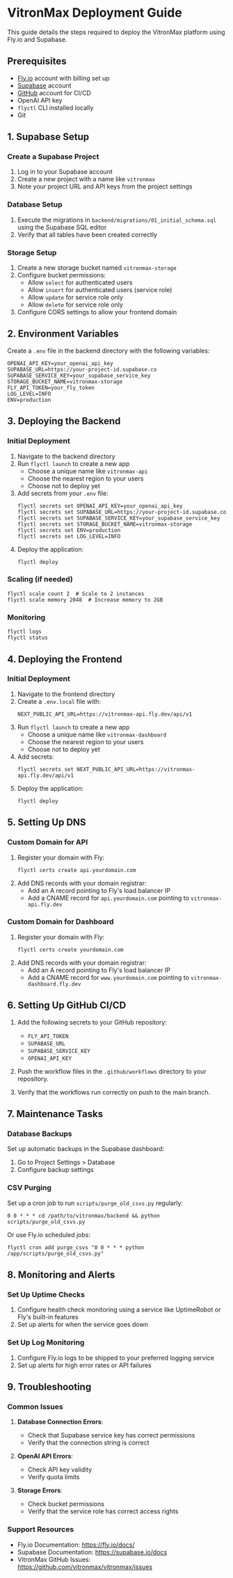 
# VitronMax Deployment Guide

This guide details the steps required to deploy the VitronMax platform using Fly.io and Supabase.

## Prerequisites

- [Fly.io](https://fly.io) account with billing set up
- [Supabase](https://supabase.com) account
- [GitHub](https://github.com) account for CI/CD
- OpenAI API key
- `flyctl` CLI installed locally
- Git

## 1. Supabase Setup

### Create a Supabase Project

1. Log in to your Supabase account
2. Create a new project with a name like `vitronmax`
3. Note your project URL and API keys from the project settings

### Database Setup

1. Execute the migrations in `backend/migrations/01_initial_schema.sql` using the Supabase SQL editor
2. Verify that all tables have been created correctly

### Storage Setup

1. Create a new storage bucket named `vitronmax-storage`
2. Configure bucket permissions:
   - Allow `select` for authenticated users
   - Allow `insert` for authenticated users (service role)
   - Allow `update` for service role only
   - Allow `delete` for service role only
3. Configure CORS settings to allow your frontend domain

## 2. Environment Variables

Create a `.env` file in the backend directory with the following variables:

```
OPENAI_API_KEY=your_openai_api_key
SUPABASE_URL=https://your-project-id.supabase.co
SUPABASE_SERVICE_KEY=your_supabase_service_key
STORAGE_BUCKET_NAME=vitronmax-storage
FLY_API_TOKEN=your_fly_token
LOG_LEVEL=INFO
ENV=production
```

## 3. Deploying the Backend

### Initial Deployment

1. Navigate to the backend directory
2. Run `flyctl launch` to create a new app
   - Choose a unique name like `vitronmax-api`
   - Choose the nearest region to your users
   - Choose not to deploy yet
3. Add secrets from your `.env` file:
   ```
   flyctl secrets set OPENAI_API_KEY=your_openai_api_key
   flyctl secrets set SUPABASE_URL=https://your-project-id.supabase.co
   flyctl secrets set SUPABASE_SERVICE_KEY=your_supabase_service_key
   flyctl secrets set STORAGE_BUCKET_NAME=vitronmax-storage
   flyctl secrets set ENV=production
   flyctl secrets set LOG_LEVEL=INFO
   ```
4. Deploy the application:
   ```
   flyctl deploy
   ```

### Scaling (if needed)

```
flyctl scale count 2  # Scale to 2 instances
flyctl scale memory 2048  # Increase memory to 2GB
```

### Monitoring

```
flyctl logs
flyctl status
```

## 4. Deploying the Frontend

### Initial Deployment

1. Navigate to the frontend directory
2. Create a `.env.local` file with:
   ```
   NEXT_PUBLIC_API_URL=https://vitronmax-api.fly.dev/api/v1
   ```
3. Run `flyctl launch` to create a new app
   - Choose a unique name like `vitronmax-dashboard`
   - Choose the nearest region to your users
   - Choose not to deploy yet
4. Add secrets:
   ```
   flyctl secrets set NEXT_PUBLIC_API_URL=https://vitronmax-api.fly.dev/api/v1
   ```
5. Deploy the application:
   ```
   flyctl deploy
   ```

## 5. Setting Up DNS

### Custom Domain for API

1. Register your domain with Fly:
   ```
   flyctl certs create api.yourdomain.com
   ```
2. Add DNS records with your domain registrar:
   - Add an A record pointing to Fly's load balancer IP
   - Add a CNAME record for `api.yourdomain.com` pointing to `vitronmax-api.fly.dev`

### Custom Domain for Dashboard

1. Register your domain with Fly:
   ```
   flyctl certs create yourdomain.com
   ```
2. Add DNS records with your domain registrar:
   - Add an A record pointing to Fly's load balancer IP
   - Add a CNAME record for `www.yourdomain.com` pointing to `vitronmax-dashboard.fly.dev`

## 6. Setting Up GitHub CI/CD

1. Add the following secrets to your GitHub repository:
   - `FLY_API_TOKEN`
   - `SUPABASE_URL`
   - `SUPABASE_SERVICE_KEY`
   - `OPENAI_API_KEY`

2. Push the workflow files in the `.github/workflows` directory to your repository.

3. Verify that the workflows run correctly on push to the main branch.

## 7. Maintenance Tasks

### Database Backups

Set up automatic backups in the Supabase dashboard:
1. Go to Project Settings > Database
2. Configure backup settings

### CSV Purging

Set up a cron job to run `scripts/purge_old_csvs.py` regularly:

```
0 0 * * * cd /path/to/vitronmax/backend && python scripts/purge_old_csvs.py
```

Or use Fly.io scheduled jobs:
```
flyctl cron add purge_csvs "0 0 * * * python /app/scripts/purge_old_csvs.py"
```

## 8. Monitoring and Alerts

### Set Up Uptime Checks

1. Configure health check monitoring using a service like UptimeRobot or Fly's built-in features
2. Set up alerts for when the service goes down

### Set Up Log Monitoring

1. Configure Fly.io logs to be shipped to your preferred logging service
2. Set up alerts for high error rates or API failures

## 9. Troubleshooting

### Common Issues

1. **Database Connection Errors**:
   - Check that Supabase service key has correct permissions
   - Verify that the connection string is correct

2. **OpenAI API Errors**:
   - Check API key validity
   - Verify quota limits

3. **Storage Errors**:
   - Check bucket permissions
   - Verify that the service role has correct access rights

### Support Resources

- Fly.io Documentation: https://fly.io/docs/
- Supabase Documentation: https://supabase.io/docs
- VitronMax GitHub Issues: https://github.com/vitronmax/vitronmax/issues

